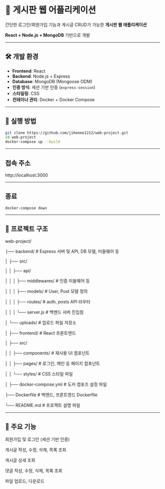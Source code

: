 # 📌 게시판 웹 어플리케이션

간단한 로그인/회원가입 기능과 게시글 CRUD가 가능한 **게시판 웹 애플리케이션**  

**React + Node.js + MongoDB** 기반으로 개발

---

## 🛠️ 개발 환경

- **Frontend**: React  
- **Backend**: Node.js + Express  
- **Database**: MongoDB (Mongoose ODM)  
- **인증 방식**: 세션 기반 인증 (`express-session`)  
- **스타일링**: CSS  
- **컨테이너 관리**: Docker + Docker Compose  

---

## 🚀 실행 방법

```bash
git clone https://github.com/jiheeee1212/web-project.git
cd web-project
docker-compose up --build
```

---

## 접속 주소
http://localhost:3000

---

## 종료
```
docker-compose down 
```

---

## 📁 프로젝트 구조
web-project/  

├── backend/                 # Express 서버 및 API, DB 모델, 미들웨어 등  

│   ├── src/  

│   │   ├── api/  

│   │   │   ├── middlewares/     # 인증 미들웨어 등  

│   │   │   ├── models/          # User, Post 모델 정의  


│   │   │   ├── routes/          # auth, posts API 라우터  


│   │   │   └── server.js        # 백엔드 서버 진입점  


│   └── uploads/                 # 업로드 파일 저장소  


│
├── frontend/              # React 프론트엔드  


│   ├── src/  


│   │   ├── components/        # 재사용 UI 컴포넌트  


│   │   ├── pages/             # 로그인, 메인 등 페이지 컴포넌트  


│   │   └── styles/            # CSS 스타일 파일  


│
├── docker-compose.yml     # 도커 컴포즈 설정 파일  


├── Dockerfile             # 백엔드, 프론트엔드 Dockerfile  


└── README.md              # 프로젝트 설명 파일  




---

## 📌 주요 기능
회원가입 및 로그인 (세션 기반 인증)

게시글 작성, 수정, 삭제, 목록 조회

게시글 상세 조회 

댓글 작성, 수정, 삭제, 목록 조회

파일 업로드, 다운로드

